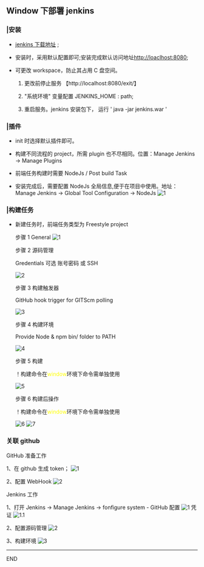 ## Window 下部署 jenkins

### |安装

- [jenkins 下载地址](https://www.jenkins.io/zh/download/) ;

- 安装时，采用默认配置即可;安装完成默认访问地址[http://loaclhost:8080](http://loaclhost:8080);

- 可更改 workspace，防止其占用 C 盘空间。

  1. 更改前停止服务 【http://localhost:8080/exit/】

  2. "系统环境" 变量配置 JENKINS_HOME : path;

  3. 重启服务。jenkins 安装包下， 运行 ' java -jar jenkins.war '

### |插件

- init 时选择默认插件即可。

- 构建不同流程的 project，所需 plugin 也不尽相同。位置：Manage Jenkins -> Manage Plugins

- 前端任务构建时需要 NodeJs / Post build Task

- 安装完成后，需要配置 NodeJs 全局信息,便于在项目中使用。地址：Manage Jenkins -> Global Tool Configuration -> NodeJs
  ![1](https://img.wenhairu.com/images/2020/12/29/D9dLu.png)

### |构建任务

- 新建任务时，前端任务类型为 Freestyle project

  步骤 1 General
  ![1](https://img.wenhairu.com/images/2020/12/29/D9oXU.png)

  步骤 2 源码管理

  Gredentials 可选 账号密码 或 SSH

  ![2](https://img.wenhairu.com/images/2020/12/29/D9ky0.png)

  步骤 3 构建触发器

  GitHub hook trigger for GITScm polling

  ![3](https://img.wenhairu.com/images/2020/12/29/D9S6j.png)

  步骤 4 构建环境

  Provide Node & npm bin/ folder to PATH

  ![4](https://img.wenhairu.com/images/2020/12/29/D9c9g.png)

  步骤 5 构建

  ！构建命令在<font color='yellow'>window</font>环境下命令需单独使用

  ![5](https://img.wenhairu.com/images/2020/12/29/D9g0K.png)

  步骤 6 构建后操作

  ！构建命令在<font color='yellow'>window</font>环境下命令需单独使用

  ![6](https://img.wenhairu.com/images/2020/12/29/D9ZWo.png)
  ![7](https://img.wenhairu.com/images/2020/12/29/D9Mj3.png)

### 关联 github

GitHub 准备工作

1、在 github 生成 token；
![1](https://img.wenhairu.com/images/2020/12/29/D9b0I.png)

2、配置 WebHook
![2](https://img.wenhairu.com/images/2020/12/29/D9OYH.png)

Jenkins 工作

1、打开 Jenkins -> Manage Jenkins -> fonfigure system - GitHub 配置
![1](https://img.wenhairu.com/images/2020/12/29/D9VXX.png)
凭证
![1.1](https://img.wenhairu.com/images/2020/12/29/D9THq.png)

2、配置源码管理
![2](https://img.wenhairu.com/images/2020/12/29/D9e8p.png)

3、构建环境
![3](https://img.wenhairu.com/images/2020/12/29/D9BG6.png)

-----
END

